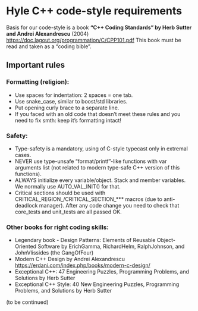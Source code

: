 # Hyle C++ code-style requirements

Basis for our code-style is a book **“C++ Coding Standards” by Herb Sutter and Andrei Alexandrescu** (2004)  https://doc.lagout.org/programmation/C/CPP101.pdf This book must be read and taken as a “coding bible”. 

## Important rules
### Formatting (religion):
 - Use spaces for indentation: 2 spaces = one tab.
 - Use snake_case, similar to boost/std libraries.
 - Put opening curly brace to a separate line.
 - If you faced with an old code that doesn’t meet these rules and you need to fix smth: keep it’s formatting intact!

### Safety:
 - Type-safety is a mandatory, using of C-style typecast only in extremal cases.
 - NEVER use type-unsafe “format/printf”-like functions with var arguments list (not related to modern type-safe C++ version of this functions).
 - ALWAYS initialize every variable/object. Stack and member variables. We normally use AUTO_VAL_INIT() for that.
 - Critical sections should be used with CRITICAL_REGION_/CRITICAL_SECTION_*** macros (due to anti-deadlock manager).
After any code change you need to check that core_tests and unit_tests are all passed OK.

### Other books for right coding skills:
 - Legendary book - Design Patterns: Elements of Reusable Object-Oriented Software by ErichGamma, RichardHelm, RalphJohnson, and JohnVlissides (the GangOfFour)
 - Modern C++ Design by Andrei Alexandrescu  https://erdani.com/index.php/books/modern-c-design/ 
 - Exceptional C++: 47 Engineering Puzzles, Programming Problems, and Solutions by Herb Sutter
 - Exceptional C++ Style: 40 New Engineering Puzzles, Programming Problems, and Solutions by Herb Sutter
 
(to be continued)
